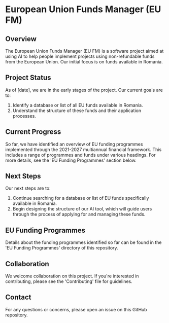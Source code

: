 # European Union Funds Manager (EU FM)

## Overview

The European Union Funds Manager (EU FM) is a software project aimed at using AI to help people implement projects using non-refundable funds from the European Union. Our initial focus is on funds available in Romania.

## Project Status

As of [date], we are in the early stages of the project. Our current goals are to:

1. Identify a database or list of all EU funds available in Romania.
2. Understand the structure of these funds and their application processes.

## Current Progress

So far, we have identified an overview of EU funding programmes implemented through the 2021-2027 multiannual financial framework. This includes a range of programmes and funds under various headings. For more details, see the 'EU Funding Programmes' section below.

## Next Steps

Our next steps are to:

1. Continue searching for a database or list of EU funds specifically available in Romania.
2. Begin designing the structure of our AI tool, which will guide users through the process of applying for and managing these funds.

## EU Funding Programmes

Details about the funding programmes identified so far can be found in the 'EU Funding Programmes' directory of this repository.

## Collaboration

We welcome collaboration on this project. If you're interested in contributing, please see the 'Contributing' file for guidelines.

## Contact

For any questions or concerns, please open an issue on this GitHub repository.
